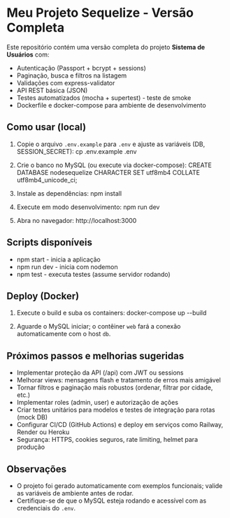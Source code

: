 # Meu Projeto Sequelize - Versão Completa

Este repositório contém uma versão completa do projeto **Sistema de Usuários** com:
- Autenticação (Passport + bcrypt + sessions)
- Paginação, busca e filtros na listagem
- Validações com express-validator
- API REST básica (JSON)
- Testes automatizados (mocha + supertest) - teste de smoke
- Dockerfile e docker-compose para ambiente de desenvolvimento

## Como usar (local)

1. Copie o arquivo `.env.example` para `.env` e ajuste as variáveis (DB, SESSION_SECRET):
cp .env.example .env

2. Crie o banco no MySQL (ou execute via docker-compose):
CREATE DATABASE nodesequelize CHARACTER SET utf8mb4 COLLATE utf8mb4_unicode_ci;

3. Instale as dependências:
npm install

4. Execute em modo desenvolvimento:
npm run dev

5. Abra no navegador: http://localhost:3000

## Scripts disponíveis

- npm start - inicia a aplicação
- npm run dev - inicia com nodemon
- npm test - executa testes (assume servidor rodando)

## Deploy (Docker)

1. Execute o build e suba os containers:
docker-compose up --build

2. Aguarde o MySQL iniciar; o contêiner `web` fará a conexão automaticamente com o host `db`.

## Próximos passos e melhorias sugeridas

- Implementar proteção da API (/api) com JWT ou sessions
- Melhorar views: mensagens flash e tratamento de erros mais amigável
- Tornar filtros e paginação mais robustos (ordenar, filtrar por cidade, etc.)
- Implementar roles (admin, user) e autorização de ações
- Criar testes unitários para modelos e testes de integração para rotas (mock DB)
- Configurar CI/CD (GitHub Actions) e deploy em serviços como Railway, Render ou Heroku
- Segurança: HTTPS, cookies seguros, rate limiting, helmet para produção

## Observações

- O projeto foi gerado automaticamente com exemplos funcionais; valide as variáveis de ambiente antes de rodar.
- Certifique-se de que o MySQL esteja rodando e acessível com as credenciais do `.env`.
